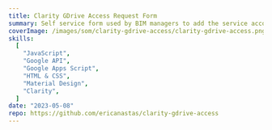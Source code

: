 ```yaml
---
title: Clarity GDrive Access Request Form
summary: Self service form used by BIM managers to add the service account used by IMAGINiT Clarity to their project's GDrives
coverImage: /images/som/clarity-gdrive-access/clarity-gdrive-access.png
skills:
  [
    "JavaScript",
    "Google API",
    "Google Apps Script",
    "HTML & CSS",
    "Material Design",
    "Clarity",
  ]
date: "2023-05-08"
repo: https://github.com/ericanastas/clarity-gdrive-access
---
```

